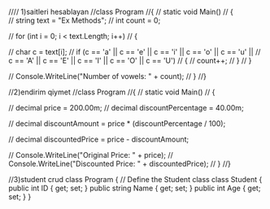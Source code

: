 //// 1)saitleri hesablayan
//class Program
//{
//    static void Main()
//    {  
//        string text = "Ex Methods";
//        int count = 0;


//        for (int i = 0; i < text.Length; i++)
//        {

//            char c = text[i];
//            if (c == 'a' || c == 'e' || c == 'i' || c == 'o' || c == 'u' ||
//                c == 'A' || c == 'E' || c == 'I' || c == 'O' || c == 'U')
//            {
//                count++; 
//            }
//        }


//        Console.WriteLine("Number of vowels: " + count);
//    }
//}


//2)endirim qiymet
//class Program
//{
//    static void Main()
//    {

//        decimal price = 200.00m;
//        decimal discountPercentage = 40.00m;


//        decimal discountAmount = price * (discountPercentage / 100);


//        decimal discountedPrice = price - discountAmount;


//        Console.WriteLine("Original Price: " + price);
//        Console.WriteLine("Discounted Price: " + discountedPrice);
//    }
//}



//3)student crud
class Program
{
    // Define the Student class
    class Student
    {
        public int ID { get; set; }
        public string Name { get; set; }
        public int Age { get; set; }
    }      
